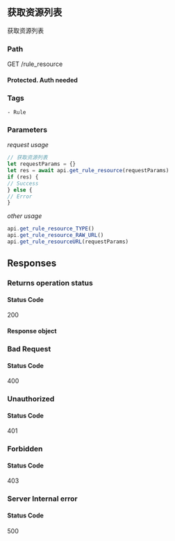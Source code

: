 ## 获取资源列表

获取资源列表
### Path
GET /rule_resource
#### Protected. Auth needed
### Tags
    - Rule
### Parameters


*request usage*
```javascript
// 获取资源列表
let requestParams = {}
let res = await api.get_rule_resource(requestParams)
if (res) {
// Success
} else {
// Error
}
```
*other usage*
```javascript
api.get_rule_resource_TYPE()
api.get_rule_resource_RAW_URL()
api.get_rule_resourceURL(requestParams)
```

## Responses
### Returns operation status

#### Status Code
200


#### Response object

### Bad Request

#### Status Code
400



### Unauthorized

#### Status Code
401



### Forbidden

#### Status Code
403



### Server Internal error

#### Status Code
500



